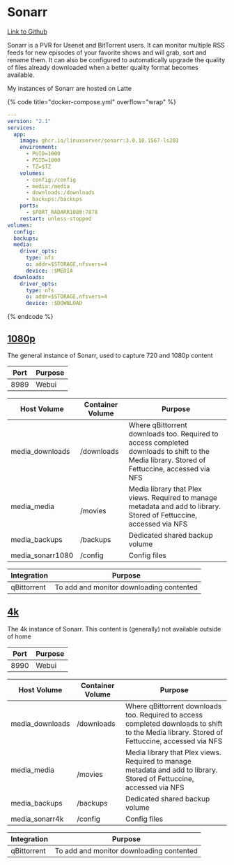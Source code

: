 # Sonarr

[Link to Github](https://github.com/Sonarr/Sonarr)

Sonarr is a PVR for Usenet and BitTorrent users. It can monitor multiple RSS feeds for new episodes of your favorite shows and will grab, sort and rename them. It can also be configured to automatically upgrade the quality of files already downloaded when a better quality format becomes available.

My instances of Sonarr are hosted on Latte

{% code title="docker-compose.yml" overflow="wrap" %}
```yaml
---
version: "2.1"
services:
  app:
    image: ghcr.io/linuxserver/sonarr:3.0.10.1567-ls203
    environment:
      - PUID=1000
      - PGID=1000
      - TZ=$TZ
    volumes:
      - config:/config
      - media:/media
      - downloads:/downloads
      - backups:/backups
    ports:
      - $PORT_RADARR1080:7878
    restart: unless-stopped
volumes:
  config:
  backups:
  media:
    driver_opts:
      type: nfs
      o: addr=$STORAGE,nfsvers=4
      device: :$MEDIA
  downloads:
    driver_opts:
      type: nfs 
      o: addr=$STORAGE,nfsvers=4
      device: :$DOWNLOAD
```
{% endcode %}

## [**1080p**](https://media.xfgn.dev/sonarr)

The general instance of Sonarr, used to capture 720 and 1080p content

| Port | Purpose |
| ---- | ------- |
| 8989 | Webui   |

| Host Volume       | Container Volume      | Purpose                                                                                                                                       |
| ----------------- | --------------------- | --------------------------------------------------------------------------------------------------------------------------------------------- |
| media\_downloads  | <p>/downloads<br></p> | Where qBittorrent downloads too. Required to access completed downloads to shift to the Media library. Stored of Fettuccine, accessed via NFS |
| media\_media      | <p><br>/movies</p>    | Media library that Plex views. Required to manage metadata and add to library. Stored of Fettuccine, accessed via NFS                         |
| media\_backups    | /backups              | Dedicated shared backup volume                                                                                                                |
| media\_sonarr1080 | /config               | Config files                                                                                                                                  |

| Integration | Purpose                                  |
| ----------- | ---------------------------------------- |
| qBittorrent | To add and monitor downloading contented |

## [**4k**](https://media.xfgn.dev/s4k)

The 4k instance of Sonarr. This content is (generally) not available outside of home

| Port | Purpose |
| ---- | ------- |
| 8990 | Webui   |

| Host Volume      | Container Volume      | Purpose                                                                                                                                       |
| ---------------- | --------------------- | --------------------------------------------------------------------------------------------------------------------------------------------- |
| media\_downloads | <p>/downloads<br></p> | Where qBittorrent downloads too. Required to access completed downloads to shift to the Media library. Stored of Fettuccine, accessed via NFS |
| media\_media     | <p><br>/movies</p>    | Media library that Plex views. Required to manage metadata and add to library. Stored of Fettuccine, accessed via NFS                         |
| media\_backups   | /backups              | Dedicated shared backup volume                                                                                                                |
| media\_sonarr4k  | /config               | Config files                                                                                                                                  |

| Integration | Purpose                                  |
| ----------- | ---------------------------------------- |
| qBittorrent | To add and monitor downloading contented |
